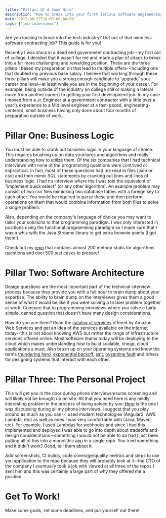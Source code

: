 ```yaml
---
title: "Pillars Of A Good Hire"
description: "How to break into your first serious software engineering job"
date: 2017-08-27T16:00:00-04:00
tags: ["job interviews"]
---
```


Are you looking to break into the tech industry? Get out of that mindless software contracting job? This guide is for you!

Recently I was stuck in a dead end government contracting job--my first out of college. I decided that it wasn't for me and made a plan of attack to break into a far more challenging and rewarding position. These are the three pillars I based my preparation on that lead to multiple offers--including one that doubled my previous base salary. I believe that working through these three pillars will make you a strong enough candidate to 'upgrade' your career one level--at least while you are in the beginning of your career. For example, being outside of the industry (in college still or making a lateral move from another career) to getting your first development job. In my case I moved from a Jr. Engineer at a government contractor with a little over a year's experience to a Mid level engineer at a fast-paced, engineering-centered, small business having only done about four months of preparation outside of work.

# Pillar One: Business Logic

You must be able to crank out business logic in your language of choice. This requires brushing up on data structures and algorithms and really understanding how to utilize them. Of the six companies that I had technical interviews with none of the programming questions were contrived or impractical. In fact, most of these questions had me read in files (json or csv) and then mimic SQL statements by cranking out lines and lines of business logic. I had no interview where the I was told the equivalent of "implement quick select" (or any other algorithm). An example problem may consist of two csv files mimicking two database tables with a foreign key to each other. You would be required to parse these and then perform operations on them that would combine information from both files to solve a single problem.

Also, depending on the company's language of choice you may want to tailor your solutions to that programming paradigm. I was only interested in positions using the functional programming paradigm so I made sure that I was a whiz with the Java Streams library to get extra brownie points (I got them!).

Check out my [repo] that contains almost 200 method stubs for algorithms questions and over 500 test cases to prepare!

# Pillar Two: Software Architecture

Design questions are the most important part of the technical interview process because they provide you with a full hour to brain dump about your expertise. The ability to brain dump on the interviewer gives them a good sense of what it would be like if you were solving a trickier problem together at work. Compare that to programming interviews where you solve a fairly simple, canned question that doesn't have many design considerations.

How do you ace them? Read the [catalog of services] offered by Amazon Web Services and get an idea of the services available on the internet today--this is not about knowing AWS but rather the range of infrastructure services offered online. Most software teams today will be deploying to the cloud which makes understanding how to build scalable, cheap, cloud applications a must. Also brush up on your operating systems and know the terms [thundering herd], [exponential backoff], [salt], [byzantine fault] and others for designing systems that interact with each other.

# Pillar Three: The Personal Project

This will get you in the door during phone interview/resume screening and will likely not be brought up on site. All that you need here is any mildly interesting problem in the process of being solved by you. [Here] is the one I was discussing during all my phone interviews. I suggest that you play around as much as you can--I used modern technologies (Angular2, AWS Lambda, etc) as well as ones I was very comfortable with (Java, Maven, etc). For example, I used Lambdas for webhooks and since I had this implemented and deployed I was able to go into depth about tradeoffs and design considerations--something I would not be able to do had I just been putting all of this into a monolithic app in a single repo. You tried something and it didn't work? Good, tell them about it.

Add screenshots, CI builds, code coverage/quality metrics and steps to use you application to the repo because they will probably look at it--the CTO of the company I eventually took a job with viewed at all three of the repos I sent him and this was certainly a large part of why they offered me a position.

# Get To Work!

Make some goals, set some deadlines, and put yourself out there!

[repo]:https://github.com/gardncl/elements-of-programming-interviews
[Here]:https://github.com/gardncl/whobrokeitlast
[catalog of services]:https://www.expeditedssl.com/aws-in-plain-english
[thundering herd]:https://en.wikipedia.org/wiki/Thundering_herd_problem
[exponential backoff]:https://en.wikipedia.org/wiki/Exponential_backoff
[salt]:https://en.wikipedia.org/wiki/Salt_(cryptography)
[byzantine fault]:https://en.wikipedia.org/wiki/Byzantine_fault_tolerance